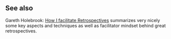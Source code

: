 

## See also
Gareth Holebrook: [How I facilitate Retrospectives](https://www.youtube.com/watch?v=ML_m3n1gBFM) summarizes very nicely some key aspects and techniques as well as facilitator mindset behind great retrospectives. 
